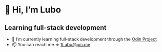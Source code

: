 # 👋 Hi, I’m Lubo
## Learning full-stack development

- 🌱 I’m currently learning full-stack development through the [Odin Project](https://www.theodinproject.com/)
- 📫 You can reach me => 1Lubo@pm.me

<!---
1lubo/1lubo is a ✨ special ✨ repository because its `README.md` (this file) appears on your GitHub profile.
You can click the Preview link to take a look at your changes.
--->
